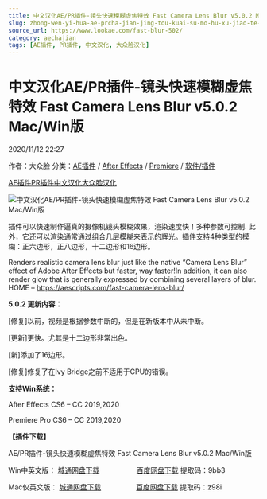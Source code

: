 ```yaml
---
title: 中文汉化AE/PR插件-镜头快速模糊虚焦特效 Fast Camera Lens Blur v5.0.2 Mac/Win版
slug: zhong-wen-yi-hua-ae-prcha-jian-jing-tou-kuai-su-mo-hu-xu-jiao-te-xiao-fast-camera-lens-blur-v5-0-2-mac-winban
source_url: https://www.lookae.com/fast-blur-502/
category: aechajian
tags: [AE插件, PR插件, 中文汉化, 大众脸汉化]
---
```

# 中文汉化AE/PR插件-镜头快速模糊虚焦特效 Fast Camera Lens Blur v5.0.2 Mac/Win版

2020/11/12 22:27

作者：大众脸
分类：[AE插件](https://www.lookae.com/after-effects/aechajian/) / [After Effects](https://www.lookae.com/after-effects/) / [Premiere](https://www.lookae.com/qitarjcj/premierezy/) / [软件/插件](https://www.lookae.com/qitarjcj/)

[AE插件](https://www.lookae.com/tag/ae%e6%8f%92%e4%bb%b6/)[PR插件](https://www.lookae.com/tag/pr%e6%8f%92%e4%bb%b6/)[中文汉化](https://www.lookae.com/tag/%e4%b8%ad%e6%96%87%e6%b1%89%e5%8c%96/)[大众脸汉化](https://www.lookae.com/tag/%e5%a4%a7%e4%bc%97%e8%84%b8%e6%b1%89%e5%8c%96/)

![中文汉化AE/PR插件-镜头快速模糊虚焦特效 Fast Camera Lens Blur v5.0.2 Mac/Win版](https://www.lookae.com/wp-content/uploads/2018/07/Fast-Camera-Lens-Blur.jpg "中文汉化AE/PR插件-镜头快速模糊虚焦特效 Fast Camera Lens Blur v5.0.2 Mac/Win版-LookAE.com")  
[](https://cloud.video.taobao.com//play/u/705956171/p/1/e/6/t/1/50213974004.mp4?_=1")

插件可以快速制作逼真的摄像机镜头模糊效果，渲染速度快！多种参数可控制. 此外，它还可以渲染通常通过组合几层模糊来表示的辉光。插件支持4种类型的模糊：正六边形，正八边形，十二边形和16边形。

Renders realistic camera lens blur just like the native “Camera Lens Blur” effect of Adobe After Effects but faster, way faster!In addition, it can also render glow that is generally expressed by combining several layers of blur. HOME – https://aescripts.com/fast-camera-lens-blur/

**5.0.2 更新内容：**

[修复]以前，视频是根据参数中断的，但是在新版本中从未中断。

[更新]更快。尤其是十二边形非常出色。

[新]添加了16边形。

[修复]修复了在Ivy Bridge之前不适用于CPU的错误。

**支持Win系统：**

After Effects CS6 – CC 2019,2020

Premiere Pro CS6 – CC 2019,2020

**【插件下载】**

AE/PR插件-镜头快速模糊虚焦特效 Fast Camera Lens Blur v5.0.2 Mac/Win版

Win中英文版： [城通网盘下载](https://089u.com/file/680462-470566792)                   [百度网盘下载](https://pan.baidu.com/s/1-tkGpjOlm9XlSLqGQ4l5RQ) 提取码：9bb3

Mac仅英文版： [城通网盘下载](https://089u.com/file/680462-470825821)                  [百度网盘下载](https://pan.baidu.com/s/12rEvrbbzXP78dRfhiER4gA) 提取码：z98i
